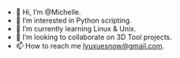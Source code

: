 - 👋 Hi, I’m @Michelle.
- 👀 I’m interested in Python scripting.
- 🌱 I’m currently learning Linux & Unix.
- 💞️ I’m looking to collaborate on 3D Tool projects.
- 📫 How to reach me lyuxuesnow@gmail.com.

<!---
Michelle1866/Michelle1866 is a ✨ special ✨ repository because its `README.md` (this file) appears on your GitHub profile.
You can click the Preview link to take a look at your changes.
--->
